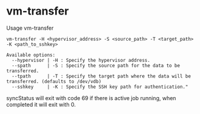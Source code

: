 # vm-transfer

Usage vm-transfer
```
vm-transfer -H <hypervisor_address> -S <source_path> -T <target_path> -K <path_to_sshkey>

Available options:
  --hypervisor | -H : Specify the hypervisor address.
  --spath      | -S : Specify the source path for the data to be transferred.
  --tpath      | -T : Specify the target path where the data will be transferred. (defaults to /dev/vdb)
  --sshkey     | -K : Specify the SSH key path for authentication."
```

syncStatus will exit with code 69 if there is active job running, when completed it will exit with 0.
